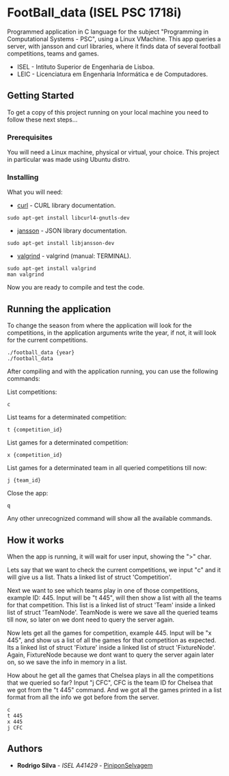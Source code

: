 # FootBall_data (ISEL PSC 1718i)

Programmed application in C language for the subject "Programming in Computational Systems - PSC", using a Linux VMachine.
This app queries a server, with jansson and curl libraries, where it finds data of several football competitions, teams and games.
* ISEL - Intituto Superior de Engenharia de Lisboa.
* LEIC - Licenciatura em Engenharia Informática e de Computadores.

## Getting Started

To get a copy of this project running on your local machine you need to follow these next steps...

### Prerequisites

You will need a Linux machine, physical or virtual, your choice.
This project in particular was made using Ubuntu distro.

### Installing

What you will need:

* [curl](http://curl.haxx.se/libcurl) - CURL library documentation.

```
sudo apt-get install libcurl4-gnutls-dev
```

* [jansson](https://jansson.readthedocs.io/en/2.7/index.html) - JSON library documentation.

```
sudo apt-get install libjansson-dev
```

* [valgrind](http://valgrind.org/) - valgrind (manual: TERMINAL).

```
sudo apt-get install valgrind
man valgrind
```

Now you are ready to compile and test the code.

## Running the application

To change the season from where the application will look for the competitions, in the application arguments write the year, if not, it will look for the current competitions.

```
./football_data {year}
./football_data
```

After compiling and with the application running, you can use the following commands:

List competitions:

```
c
```

List teams for a determinated competition:

```
t {competition_id}
```

List games for a determinated competition:

```
x {competition_id}
```

List games for a determinated team in all queried competitions till now:

```
j {team_id}
```

Close the app:

```
q
```

Any other unrecognized command will show all the available commands.

## How it works

When the app is running, it will wait for user input, showing the ">" char.

Lets say that we want to check the current competitions, we input "c" and it will give us a list.
Thats a linked list of struct 'Competition'.

Next we want to see which teams play in one of those competitions, example ID: 445.
Input will be "t 445", will then show a list with all the teams for that competition.
This list is a linked list of struct 'Team' inside a linked list of struct 'TeamNode'.
TeamNode is were we save all the queried teams till now, so later on we dont need to query the server again.

Now lets get all the games for competition, example 445.
Input will be "x 445", and show us a list of all the games for that competition as expected.
Its a linked list of struct 'Fixture' inside a linked list of struct 'FixtureNode'.
Again, FixtureNode because we dont want to query the server again later on, so we save the info in memory in a list.

How about he get all the games that Chelsea plays in all the competitions that we queried so far?
Input "j CFC", CFC is the team ID for Chelsea that we got from the "t 445" command.
And we got all the games printed in a list format from all the info we got before from the server.

```
c
t 445
x 445
j CFC
```

## Authors

* **Rodrigo Silva** - *ISEL A41429* - [PiniponSelvagem](https://github.com/PiniponSelvagem)
